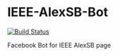 # IEEE-AlexSB-Bot
[![Build Status](https://travis-ci.org/alexsb-software/IEEE-AlexSB-Bot.svg?branch=master)](https://travis-ci.org/alexsb-software/IEEE-AlexSB-Bot)

Facebook Bot for IEEE AlexSB page
